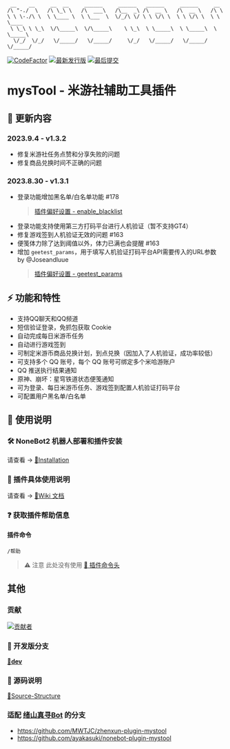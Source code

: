 ```
 __    __     __  __     ______     ______   ______     ______     __
/\ "-./  \   /\ \_\ \   /\  ___\   /\__  _\ /\  __ \   /\  __ \   /\ \
\ \ \-./\ \  \ \____ \  \ \___  \  \/_/\ \/ \ \ \/\ \  \ \ \/\ \  \ \ \____
 \ \_\ \ \_\  \/\_____\  \/\_____\    \ \_\  \ \_____\  \ \_____\  \ \_____\
  \/_/  \/_/   \/_____/   \/_____/     \/_/   \/_____/   \/_____/   \/_____/
```

[![CodeFactor](https://www.codefactor.io/repository/github/ljzd-pro/nonebot-plugin-mystool/badge?style=for-the-badge)](https://www.codefactor.io/repository/github/ljzd-pro/nonebot-plugin-mystool)
[![最新发行版](https://img.shields.io/github/v/release/Ljzd-PRO/nonebot-plugin-mysTool?logo=python&style=for-the-badge)](https://github.com/Ljzd-PRO/nonebot-plugin-mystool/releases/latest)
[![最后提交](https://img.shields.io/github/last-commit/Ljzd-PRO/nonebot-plugin-mysTool/dev?style=for-the-badge)](https://github.com/Ljzd-PRO/nonebot-plugin-mystool/commits/dev)

# mysTool - 米游社辅助工具插件

## 📣 更新内容
### 2023.9.4 - v1.3.2
- 修复米游社任务点赞和分享失败的问题
- 修复商品兑换时间不正确的问题

### 2023.8.30 - v1.3.1
- 登录功能增加黑名单/白名单功能 #178
  > [插件偏好设置 - enable_blacklist](https://github.com/Ljzd-PRO/nonebot-plugin-mystool/wiki/Configuration-Preference#enable_blacklist)
- 登录功能支持使用第三方打码平台进行人机验证（暂不支持GT4）
- 修复游戏签到人机验证无效的问题 #163
- 便笺体力除了达到阈值以外，体力已满也会提醒 #163
- 增加 `geetest_params`，用于填写人机验证打码平台API需要传入的URL参数 by @Joseandluue
  > [插件偏好设置 - geetest_params](https://github.com/Ljzd-PRO/nonebot-plugin-mystool/wiki/Configuration-Preference#geetest_params)

## ⚡ 功能和特性

- 支持QQ聊天和QQ频道
- 短信验证登录，免抓包获取 Cookie
- 自动完成每日米游币任务
- 自动进行游戏签到
- 可制定米游币商品兑换计划，到点兑换（因加入了人机验证，成功率较低）
- 可支持多个 QQ 账号，每个 QQ 账号可绑定多个米哈游账户
- QQ 推送执行结果通知
- 原神、崩坏：星穹铁道状态便笺通知
- 可为登录、每日米游币任务、游戏签到配置人机验证打码平台
- 可配置用户黑名单/白名单

## 📖 使用说明

### 🛠️ NoneBot2 机器人部署和插件安装

请查看 -> [🔗Installation](https://github.com/Ljzd-PRO/nonebot-plugin-mystool/wiki/Installation)

### 📖 插件具体使用说明

请查看 -> [🔗Wiki 文档](https://github.com/Ljzd-PRO/nonebot-plugin-mystool/wiki)

### ❓ 获取插件帮助信息

#### 插件命令

```
/帮助
```

> ⚠️ 注意 此处没有使用 [🔗 插件命令头](https://github.com/Ljzd-PRO/nonebot-plugin-mystool/wiki/Configuration-Config#commandstart)

## 其他

### 贡献
<a href="https://github.com/Ljzd-PRO/nonebot-plugin-mystool/graphs/contributors">
  <img src="https://contrib.rocks/image?repo=Ljzd-PRO/nonebot-plugin-mystool&max=1000" alt="贡献者"/>
</a>

### 🔨 开发版分支
[**🔨dev**](https://github.com/Ljzd-PRO/nonebot-plugin-mystool/tree/dev)

### 📃 源码说明
[📃Source-Structure](https://github.com/Ljzd-PRO/nonebot-plugin-mystool/wiki/Source-Structure)

### 适配 [绪山真寻Bot](https://github.com/HibiKier/zhenxun_bot) 的分支
- https://github.com/MWTJC/zhenxun-plugin-mystool
- https://github.com/ayakasuki/nonebot-plugin-mystool
